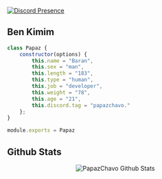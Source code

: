 [![Discord Presence](https://lanyard-profile-readme.vercel.app/api/770067487097749534?hideDiscrim=true)](https://discord.com/users/770067487097749534)

<h2>Ben Kimim</h2>



```js
class Papaz {
    constructor(options) {
        this.name = "Baran",
        this.sex = "man",
        this.length = "183",
        this.type = "human",
        this.job = "developer",
        this.weight = "78",
        this.age = "21",
        this.discord.tag = "papazchavo."
    };
}

module.exports = Papaz
```

## Github Stats
<p align="center"><img src="https://github-readme-streak-stats.herokuapp.com?user=mirasaki&theme=github-dark&hide_border=true&background=DD272702" alt="PapazChavo Github Stats" /></p>
